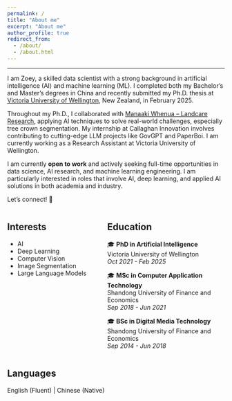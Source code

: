 ```yaml
---
permalink: /
title: "About me"
excerpt: "About me"
author_profile: true
redirect_from: 
  - /about/
  - /about.html
---
```


---

I am Zoey, a skilled data scientist with a strong background in artificial intelligence (AI) and machine learning (ML). I completed both my Bachelor’s and Master’s degrees in China and recently submitted my Ph.D. thesis at [Victoria University of Wellington](https://www.wgtn.ac.nz/), New Zealand, in February 2025.  

Throughout my Ph.D., I collaborated with [Manaaki Whenua – Landcare Research](https://www.landcareresearch.co.nz/), applying AI techniques to solve real-world challenges, especially tree crown segmentation. My internship at Callaghan Innovation involves contributing to cutting-edge LLM projects like GovGPT and PaperBoi. I am currently working as a Research Assistant at Victoria University of Wellington.

I am currently **open to work** and actively seeking full-time opportunities in data science, AI research, and machine learning engineering. I am particularly interested in roles that involve AI, deep learning, and applied AI solutions in both academia and industry.  

Let’s connect! 🚀





<div style="display: flex; justify-content: space-between; gap: 20px;">

  <div style="width: 40%;">
  
  <h2>Interests</h2> 

  - AI 
  - Deep Learning
  - Computer Vision 
  - Image Segmentation  
  - Large Language Models  
  </div>

  <div style="width: 54%;">

  <h2>Education</h2> 

   🎓 **PhD in Artificial Intelligence**  
  Victoria University of Wellington <br>
  _Oct 2021 - Feb 2025_  

   🎓 **MSc in Computer Application Technology**  
  Shandong University of Finance and Economics <br>
  _Sep 2018 - Jun 2021_  

   🎓 **BSc in Digital Media Technology**  
  Shandong University of Finance and Economics <br>
  _Sep 2014 - Jun 2018_  

  </div>

</div>




<h2>Languages</h2>

<p>English (Fluent) | Chinese (Native)</p>

